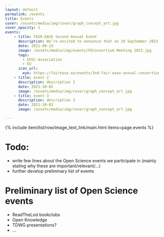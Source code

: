 ```yaml
---
layout: default
permalink: /events
title: Events
cover: /assets/media/img/cover/graph_concept_art.jpg
cover_opacity: 1
events:
    - title: FAIR-EASE Second Annual Event
      description: We’re excited to announce that on 19 September 2023, the FAIR-EASE Consortium of 26 partners, coordinated by CNRS, is holding its second full in-person consortium meeting! We are ready to build on the work done in the first 12 months of the project. We are working on the first interdomain digital architecture for integrated use of          environmental data, made of two main components: a FAIR-EASE Interdisciplinary Data Discovery and Access Service and a FAIR-EASE Earth Analytical Lab and Data Lake. Our set of three multidisciplinary Use Cases will help us by contributing to requirements and validation of our solution.
      date: 2021-09-19
      image: /assets/media/img/events/FEConsortium Meeting 2023.jpg
      tags:
        - EOSC-Association
        - EU
      icon_url:
        eye: https://fairease.eu/events/2nd-fair-ease-annual-consortiummeeting#:~:text=We're%20excited%20to%20announce,12%20months%20of%20the%20project.
    - title: event 2
      description: description 2
      date: 2021-10-02
      image: /assets/media/img/cover/graph_concept_art.jpg
    - title: event 3
      description: description 3
      date: 2021-10-03
      image: /assets/media/img/cover/graph_concept_art.jpg

---
```


{% include item/list/row/image_text_link/main.html items=page.events %}

# Todo:
- write few lines about the Open Science events we participate in (mainly stating why these are important/relevant/...)
- further develop preliminary list of events

# Preliminary list of Open Science events

- ReadTheLod bookclubs
- Open Knowledge
- TDWG presentations?
- ...
